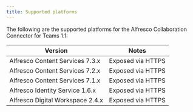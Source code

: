 ```yaml
---
title: Supported platforms
---
```


The following are the supported platforms for the Alfresco Collaboration Connector for Teams 1.1:

|Version|Notes|
|-------|-----|
|Alfresco Content Services 7.3.x|Exposed via HTTPS|
|Alfresco Content Services 7.2.x|Exposed via HTTPS|
|Alfresco Content Services 7.1.x|Exposed via HTTPS|
|Alfresco Identity Service 1.6.x|Exposed via HTTPS|
|Alfresco Digital Workspace 2.4.x|Exposed via HTTPS|
